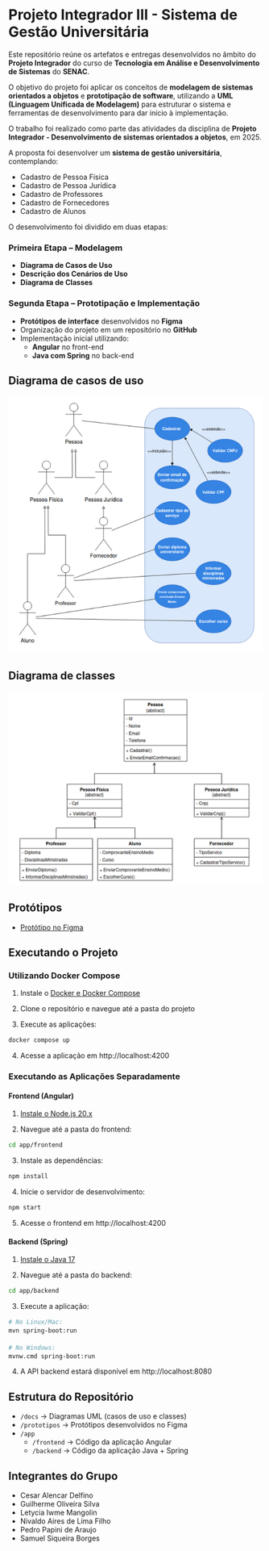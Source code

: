 # Projeto Integrador III - Sistema de Gestão Universitária

Este repositório reúne os artefatos e entregas desenvolvidos no âmbito do **Projeto Integrador** do curso de **Tecnologia em Análise e Desenvolvimento de Sistemas** do **SENAC**.

O objetivo do projeto foi aplicar os conceitos de **modelagem de sistemas orientados a objetos** e **prototipação de software**,
utilizando a **UML (Linguagem Unificada de Modelagem)** para estruturar o sistema e ferramentas de desenvolvimento para dar início à implementação.

O trabalho foi realizado como parte das atividades da disciplina de **Projeto Integrador - Desenvolvimento de sistemas orientados a objetos**, em 2025.

A proposta foi desenvolver um **sistema de gestão universitária**, contemplando:

- Cadastro de Pessoa Física
- Cadastro de Pessoa Jurídica
- Cadastro de Professores
- Cadastro de Fornecedores
- Cadastro de Alunos

O desenvolvimento foi dividido em duas etapas:

### Primeira Etapa – Modelagem

- **Diagrama de Casos de Uso**
- **Descrição dos Cenários de Uso**
- **Diagrama de Classes**

### Segunda Etapa – Prototipação e Implementação

- **Protótipos de interface** desenvolvidos no **Figma**
- Organização do projeto em um repositório no **GitHub**
- Implementação inicial utilizando:
  - **Angular** no front-end
  - **Java com Spring** no back-end

## Diagrama de casos de uso

![Diagrama de casos de uso](docs/diagrama_casos_de_uso.png)

## Diagrama de classes

![Diagrama de classes](docs/diagrama_classes.png)

## Protótipos

- [Protótipo no Figma](https://www.figma.com/design/hF6Qumy1BqxiQK9tT2HxZT/Projeto-Integrador--PI-?node-id=0-1&t=sD4js2QupqKqUeQx-1)

## Executando o Projeto

### Utilizando Docker Compose

1. Instale o [Docker e Docker Compose](https://docs.docker.com/compose/install/)

2. Clone o repositório e navegue até a pasta do projeto

3. Execute as aplicações:

```bash
docker compose up
```

4. Acesse a aplicação em http://localhost:4200

### Executando as Aplicações Separadamente

#### Frontend (Angular)

1. [Instale o Node.js 20.x](https://nodejs.org/en/download)

2. Navegue até a pasta do frontend:

```bash
cd app/frontend
```

3. Instale as dependências:

```bash
npm install
```

4. Inicie o servidor de desenvolvimento:

```bash
npm start
```

5. Acesse o frontend em http://localhost:4200

#### Backend (Spring)

1. [Instale o Java 17](https://www.oracle.com/br/java/technologies/downloads/)

2. Navegue até a pasta do backend:

```bash
cd app/backend
```

3. Execute a aplicação:

```bash
# No Linux/Mac:
mvn spring-boot:run

# No Windows:
mvnw.cmd spring-boot:run
```

4. A API backend estará disponível em http://localhost:8080

## Estrutura do Repositório

- `/docs` → Diagramas UML (casos de uso e classes)
- `/prototipos` → Protótipos desenvolvidos no Figma
- `/app`
  - `/frontend` → Código da aplicação Angular
  - `/backend` → Código da aplicação Java + Spring

## Integrantes do Grupo

- Cesar Alencar Delfino
- Guilherme Oliveira Silva
- Letycia Iwme Mangolin
- Nivaldo Aires de Lima Filho
- Pedro Papini de Araujo
- Samuel Siqueira Borges
